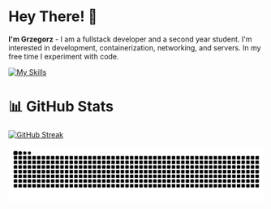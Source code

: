 # Hey There! 👋

**I'm Grzegorz** - I am a fullstack developer and a second year student. I'm interested in development, containerization, networking, and servers. In my free time I experiment with code.

[![My Skills](https://skillicons.dev/icons?i=js,ts,nodejs,express,prisma,postgres,react,tailwind,bun,docker,git)](https://skillicons.dev)

# 📊 GitHub Stats

[![GitHub Streak](https://streak-stats.demolab.com?user=NettyDev&theme=catppuccin-mocha&hide_border=true)](https://git.io/streak-stats)

<picture>
  <source media="(prefers-color-scheme: dark)" srcset="https://raw.githubusercontent.com/NettyDev/NettyDev/snk/github-contribution-grid-snake-dark.svg">
  <source media="(prefers-color-scheme: light)" srcset="https://raw.githubusercontent.com/NettyDev/NettyDev/snk/github-contribution-grid-snake.svg">
  <img alt="github contribution grid snake animation" src="https://raw.githubusercontent.com/NettyDev/NettyDev/snk/github-contribution-grid-snake.svg">
</picture>
